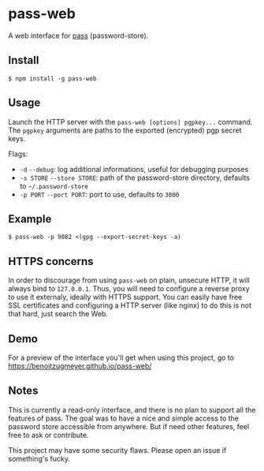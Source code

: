 # pass-web

A web interface for [pass](http://www.passwordstore.org/) (password-store).

## Install

```
$ npm install -g pass-web
```

## Usage

Launch the HTTP server with the `pass-web [options] pgpkey...` command. The `pgpkey`
arguments are paths to the exported (encrypted) pgp secret keys.

Flags:

* `-d` `--debug`: log additional informations, useful for debugging purposes
* `-s STORE` `--store STORE`: path of the password-store directory, defaults to
  `~/.password-store`
* `-p PORT` `--port PORT`: port to use, defaults to `3000`

## Example

```
$ pass-web -p 9082 <(gpg --export-secret-keys -a)
```

## HTTPS concerns

In order to discourage from using `pass-web` on plain, unsecure HTTP, it will always bind
to `127.0.0.1`. Thus, you will need to configure a reverse proxy to use it externaly,
ideally with HTTPS support. You can easily have free SSL certificates and configuring a
HTTP server (like nginx) to do this is not that hard, just search the Web.

## Demo

For a preview of the interface you'll get when using this project, go to
https://benoitzugmeyer.github.io/pass-web/

## Notes

This is currently a read-only interface, and there is no plan to support all the features
of pass. The goal was to have a nice and simple access to the password store accessible
from anywhere. But if need other features, feel free to ask or contribute.

This project may have some security flaws. Please open an issue if something's fucky.
